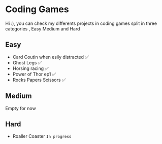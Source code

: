 # Coding Games 

Hi :), you can check my differents projects in coding games split in three categories , Easy Medium and Hard 

## Easy 
 - Card Coutin when esily distracted :white_check_mark:
 - Ghost Legs :white_check_mark:
 - Horsing racing :white_check_mark:
 - Power of Thor ep1 :white_check_mark:
 - Rocks Papers Scissors :white_check_mark: 

## Medium 
  Empty for now 

## Hard 
 - Roaller Coaster `In progress` 
 
